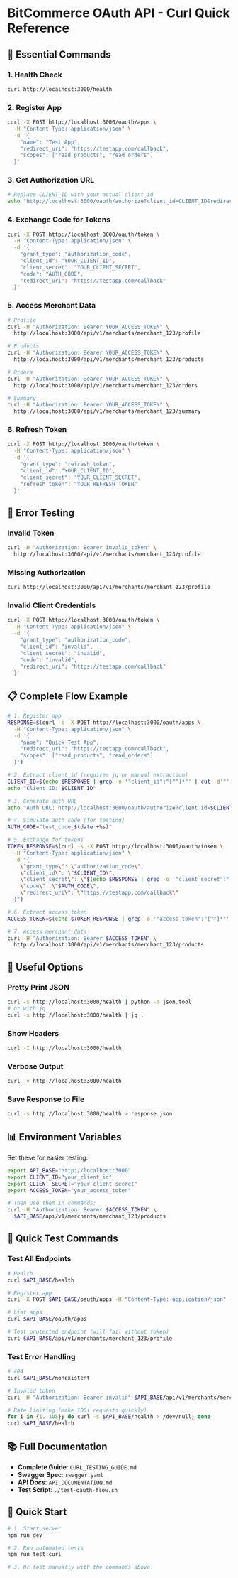 # BitCommerce OAuth API - Curl Quick Reference

## 🚀 Essential Commands

### 1. Health Check
```bash
curl http://localhost:3000/health
```

### 2. Register App
```bash
curl -X POST http://localhost:3000/oauth/apps \
  -H "Content-Type: application/json" \
  -d '{
    "name": "Test App",
    "redirect_uri": "https://testapp.com/callback",
    "scopes": ["read_products", "read_orders"]
  }'
```

### 3. Get Authorization URL
```bash
# Replace CLIENT_ID with your actual client_id
echo "http://localhost:3000/oauth/authorize?client_id=CLIENT_ID&redirect_uri=https://testapp.com/callback&scope=read_products&response_type=code"
```

### 4. Exchange Code for Tokens
```bash
curl -X POST http://localhost:3000/oauth/token \
  -H "Content-Type: application/json" \
  -d '{
    "grant_type": "authorization_code",
    "client_id": "YOUR_CLIENT_ID",
    "client_secret": "YOUR_CLIENT_SECRET",
    "code": "AUTH_CODE",
    "redirect_uri": "https://testapp.com/callback"
  }'
```

### 5. Access Merchant Data
```bash
# Profile
curl -H "Authorization: Bearer YOUR_ACCESS_TOKEN" \
  http://localhost:3000/api/v1/merchants/merchant_123/profile

# Products
curl -H "Authorization: Bearer YOUR_ACCESS_TOKEN" \
  http://localhost:3000/api/v1/merchants/merchant_123/products

# Orders
curl -H "Authorization: Bearer YOUR_ACCESS_TOKEN" \
  http://localhost:3000/api/v1/merchants/merchant_123/orders

# Summary
curl -H "Authorization: Bearer YOUR_ACCESS_TOKEN" \
  http://localhost:3000/api/v1/merchants/merchant_123/summary
```

### 6. Refresh Token
```bash
curl -X POST http://localhost:3000/oauth/token \
  -H "Content-Type: application/json" \
  -d '{
    "grant_type": "refresh_token",
    "client_id": "YOUR_CLIENT_ID",
    "client_secret": "YOUR_CLIENT_SECRET",
    "refresh_token": "YOUR_REFRESH_TOKEN"
  }'
```

## 🧪 Error Testing

### Invalid Token
```bash
curl -H "Authorization: Bearer invalid_token" \
  http://localhost:3000/api/v1/merchants/merchant_123/profile
```

### Missing Authorization
```bash
curl http://localhost:3000/api/v1/merchants/merchant_123/profile
```

### Invalid Client Credentials
```bash
curl -X POST http://localhost:3000/oauth/token \
  -H "Content-Type: application/json" \
  -d '{
    "grant_type": "authorization_code",
    "client_id": "invalid",
    "client_secret": "invalid",
    "code": "invalid",
    "redirect_uri": "https://testapp.com/callback"
  }'
```

## 📋 Complete Flow Example

```bash
# 1. Register app
RESPONSE=$(curl -s -X POST http://localhost:3000/oauth/apps \
  -H "Content-Type: application/json" \
  -d '{
    "name": "Quick Test App",
    "redirect_uri": "https://testapp.com/callback",
    "scopes": ["read_products", "read_orders"]
  }')

# 2. Extract client_id (requires jq or manual extraction)
CLIENT_ID=$(echo $RESPONSE | grep -o '"client_id":"[^"]*"' | cut -d'"' -f4)
echo "Client ID: $CLIENT_ID"

# 3. Generate auth URL
echo "Auth URL: http://localhost:3000/oauth/authorize?client_id=$CLIENT_ID&redirect_uri=https://testapp.com/callback&scope=read_products&response_type=code"

# 4. Simulate auth code (for testing)
AUTH_CODE="test_code_$(date +%s)"

# 5. Exchange for tokens
TOKEN_RESPONSE=$(curl -s -X POST http://localhost:3000/oauth/token \
  -H "Content-Type: application/json" \
  -d "{
    \"grant_type\": \"authorization_code\",
    \"client_id\": \"$CLIENT_ID\",
    \"client_secret\": \"$(echo $RESPONSE | grep -o '"client_secret":"[^"]*"' | cut -d'"' -f4)\",
    \"code\": \"$AUTH_CODE\",
    \"redirect_uri\": \"https://testapp.com/callback\"
  }")

# 6. Extract access token
ACCESS_TOKEN=$(echo $TOKEN_RESPONSE | grep -o '"access_token":"[^"]*"' | cut -d'"' -f4)

# 7. Access merchant data
curl -H "Authorization: Bearer $ACCESS_TOKEN" \
  http://localhost:3000/api/v1/merchants/merchant_123/products
```

## 🔧 Useful Options

### Pretty Print JSON
```bash
curl -s http://localhost:3000/health | python -m json.tool
# or with jq
curl -s http://localhost:3000/health | jq .
```

### Show Headers
```bash
curl -I http://localhost:3000/health
```

### Verbose Output
```bash
curl -v http://localhost:3000/health
```

### Save Response to File
```bash
curl -s http://localhost:3000/health > response.json
```

## 📊 Environment Variables

Set these for easier testing:

```bash
export API_BASE="http://localhost:3000"
export CLIENT_ID="your_client_id"
export CLIENT_SECRET="your_client_secret"
export ACCESS_TOKEN="your_access_token"

# Then use them in commands:
curl -H "Authorization: Bearer $ACCESS_TOKEN" \
  $API_BASE/api/v1/merchants/merchant_123/products
```

## 🎯 Quick Test Commands

### Test All Endpoints
```bash
# Health
curl $API_BASE/health

# Register app
curl -X POST $API_BASE/oauth/apps -H "Content-Type: application/json" -d '{"name":"Test","redirect_uri":"https://test.com/callback","scopes":["read_products"]}'

# List apps
curl $API_BASE/oauth/apps

# Test protected endpoint (will fail without token)
curl $API_BASE/api/v1/merchants/merchant_123/profile
```

### Test Error Handling
```bash
# 404
curl $API_BASE/nonexistent

# Invalid token
curl -H "Authorization: Bearer invalid" $API_BASE/api/v1/merchants/merchant_123/profile

# Rate limiting (make 100+ requests quickly)
for i in {1..105}; do curl -s $API_BASE/health > /dev/null; done
curl $API_BASE/health
```

## 📚 Full Documentation

- **Complete Guide**: `CURL_TESTING_GUIDE.md`
- **Swagger Spec**: `swagger.yaml`
- **API Docs**: `API_DOCUMENTATION.md`
- **Test Script**: `./test-oauth-flow.sh`

## 🚀 Quick Start

```bash
# 1. Start server
npm run dev

# 2. Run automated tests
npm run test:curl

# 3. Or test manually with the commands above
``` 